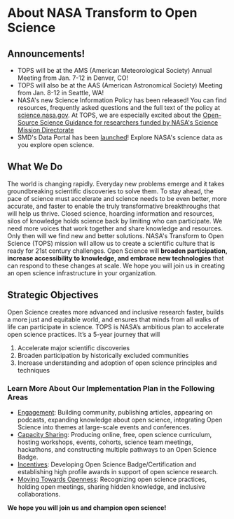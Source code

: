 # About NASA Transform to Open Science 

## Announcements!
- TOPS will be at the AMS (American Meteorological Society) Annual Meeting from Jan. 7-12 in Denver, CO! 
- TOPS will also be at the AAS (American Astronomical Society) Meeting from Jan. 8-12 in Seattle, WA!
- NASA's new Science Information Policy has been released! You can find resources, frequently asked questions and the full text of the policy at [science.nasa.gov](https://science.nasa.gov/researchers/science-data/science-information-policy). At TOPS, we are especially excited about the [Open-Source Science Guidance for researchers funded by NASA's Science Mission Directorate](https://science.nasa.gov/science-red/s3fs-public/atoms/files/SMD%20Open-Source%20Science%20Guidance%20v1%2020221208.pdf)
- SMD's Data Portal has been [launched](https://science.data.nasa.gov/)! Explore NASA's science data as you explore open science. 

## What We Do

The world is changing rapidly. Everyday new problems emerge and it takes groundbreaking scientific discoveries to solve them. To stay ahead, the pace of science must accelerate and science needs to be even better, more accurate, and faster to enable the truly transformative breakthroughs that will help us thrive. Closed science, hoarding information and resources, silos of knowledge holds science back by limiting who can participate. We need more voices that work together and share knowledge and resources. Only then will we find new and better solutions. NASA's Transform to Open Science (TOPS) mission will allow us to create a scientific culture that is ready for 21st century challenges. Open Science will **broaden participation, increase accessibility to knowledge, and embrace new technologies** that can respond to these changes at scale. We hope you will join us in creating an open science infrastructure in your organization.

## Strategic Objectives

Open Science creates more advanced and inclusive research faster, builds a more just and equitable world, and ensures that minds from all walks of life can participate in science. TOPS is NASA’s ambitious plan to accelerate open science practices. It’s a 5-year journey that will  
1. Accelerate major scientific discoveries 
2. Broaden participation by historically excluded communities 
3. Increase understanding and adoption of open science principles and techniques 

### Learn More About Our Implementation Plan in the Following Areas
- [Engagement](https://github.com/nasa/Transform-to-Open-Science/tree/main/docs/Area1_Engagement/readme.md): Building community, publishing articles, appearing on podcasts, expanding knowledge about open science, integrating Open Science into themes at large-scale events and conferences.
- [Capacity Sharing](https://github.com/nasa/Transform-to-Open-Science/tree/main/docs/Area2_Capacity_Sharing/readme.md): Producing online, free, open science curriculum, hosting workshops, events, cohorts, science team meetings, hackathons, and constructing multiple pathways to an Open Science Badge.
- [Incentives](https://github.com/nasa/Transform-to-Open-Science/tree/main/docs/Area3_Incentives/readme.md): Developing Open Science Badge/Certification and establishing high profile awards in support of open science research.
- [Moving Towards Openness](https://github.com/nasa/Transform-to-Open-Science/tree/main/docs/Area4_Moving_To_Openness/readme.md): Recognizing open science practices, holding open meetings, sharing hidden knowledge, and inclusive collaborations.

**We hope you will join us and champion open science!**
